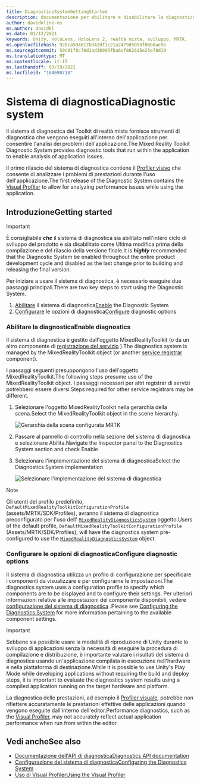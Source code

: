 ```yaml
---
title: DiagnosticsSystemGettingStarted
description: documentazione per abilitare e disabilitare la diagnostica in MRTK
author: davidkline-ms
ms.author: davidkl
ms.date: 01/12/2021
keywords: Unity, HoloLens, HoloLens 2, realtà mista, sviluppo, MRTK,
ms.openlocfilehash: 928ca594017b942df1c21a2479d5b93f06b6ae9e
ms.sourcegitcommit: 59c91f8c70d1ad30995fba6cf862615e25e78d10
ms.translationtype: MT
ms.contentlocale: it-IT
ms.lasthandoff: 03/19/2021
ms.locfileid: "104690718"
---
```

# <a name="diagnostic-system"></a><span data-ttu-id="9e110-104">Sistema di diagnostica</span><span class="sxs-lookup"><span data-stu-id="9e110-104">Diagnostic system</span></span>

<span data-ttu-id="9e110-105">Il sistema di diagnostica del Toolkit di realtà mista fornisce strumenti di diagnostica che vengono eseguiti all'interno dell'applicazione per consentire l'analisi dei problemi dell'applicazione.</span><span class="sxs-lookup"><span data-stu-id="9e110-105">The Mixed Reality Toolkit Diagnostic System provides diagnostic tools that run within the application to enable analysis of application issues.</span></span>

<span data-ttu-id="9e110-106">Il primo rilascio del sistema di diagnostica contiene il [Profiler visivo](UsingVisualProfiler.md) che consente di analizzare i problemi di prestazioni durante l'uso dell'applicazione.</span><span class="sxs-lookup"><span data-stu-id="9e110-106">The first release of the Diagnostic System contains the [Visual Profiler](UsingVisualProfiler.md) to allow for analyzing performance issues while using the application.</span></span>

## <a name="getting-started"></a><span data-ttu-id="9e110-107">Introduzione</span><span class="sxs-lookup"><span data-stu-id="9e110-107">Getting started</span></span>

> [!IMPORTANT]
> <span data-ttu-id="9e110-108">È consigliabile **_che_** il sistema di diagnostica sia abilitato nell'intero ciclo di sviluppo del prodotto e sia disabilitato come Ultima modifica prima della compilazione e del rilascio della versione finale.</span><span class="sxs-lookup"><span data-stu-id="9e110-108">It is **_highly_** recommended that the Diagnostic System be enabled throughout the entire product development cycle and disabled as the last change prior to building and releasing the final version.</span></span>

<span data-ttu-id="9e110-109">Per iniziare a usare il sistema di diagnostica, è necessario eseguire due passaggi principali.</span><span class="sxs-lookup"><span data-stu-id="9e110-109">There are two key steps to start using the Diagnostic System.</span></span>

1. <span data-ttu-id="9e110-110">[Abilitare](#enable-diagnostics) il sistema di diagnostica</span><span class="sxs-lookup"><span data-stu-id="9e110-110">[Enable](#enable-diagnostics) the Diagnostic System</span></span>
2. <span data-ttu-id="9e110-111">[Configurare](#configure-diagnostic-options) le opzioni di diagnostica</span><span class="sxs-lookup"><span data-stu-id="9e110-111">[Configure](#configure-diagnostic-options) diagnostic options</span></span>

### <a name="enable-diagnostics"></a><span data-ttu-id="9e110-112">Abilitare la diagnostica</span><span class="sxs-lookup"><span data-stu-id="9e110-112">Enable diagnostics</span></span>

<span data-ttu-id="9e110-113">Il sistema di diagnostica è gestito dall'oggetto MixedRealityToolkit (o da un altro componente di [registrazione del servizio](xref:Microsoft.MixedReality.Toolkit.IMixedRealityServiceRegistrar) ).</span><span class="sxs-lookup"><span data-stu-id="9e110-113">The diagnostics system is managed by the MixedRealityToolkit object (or another [service registrar](xref:Microsoft.MixedReality.Toolkit.IMixedRealityServiceRegistrar) component).</span></span>

<span data-ttu-id="9e110-114">I passaggi seguenti presuppongono l'uso dell'oggetto MixedRealityToolkit.</span><span class="sxs-lookup"><span data-stu-id="9e110-114">The following steps presume use of the MixedRealityToolkit object.</span></span> <span data-ttu-id="9e110-115">I passaggi necessari per altri registrar di servizi potrebbero essere diversi.</span><span class="sxs-lookup"><span data-stu-id="9e110-115">Steps required for other service registrars may be different.</span></span>

1. <span data-ttu-id="9e110-116">Selezionare l'oggetto MixedRealityToolkit nella gerarchia della scena.</span><span class="sxs-lookup"><span data-stu-id="9e110-116">Select the MixedRealityToolkit object in the scene hierarchy.</span></span>

    ![Gerarchia della scena configurata MRTK](../images/MRTK_ConfiguredHierarchy.png)

1. <span data-ttu-id="9e110-118">Passare al pannello di controllo nella sezione del sistema di diagnostica e selezionare Abilita.</span><span class="sxs-lookup"><span data-stu-id="9e110-118">Navigate the Inspector panel to the Diagnostics System section and check Enable</span></span>
1. <span data-ttu-id="9e110-119">Selezionare l'implementazione del sistema di diagnostica</span><span class="sxs-lookup"><span data-stu-id="9e110-119">Select the Diagnostics System implementation</span></span>

    ![Selezionare l'implementazione del sistema di diagnostica](../images/diagnostics/DiagnosticsSelectSystemType.png)

> [!NOTE]
> <span data-ttu-id="9e110-121">Gli utenti del profilo predefinito, `DefaultMixedRealityToolkitConfigurationProfile` (assets/MRTK/SDK/Profiles), avranno il sistema di diagnostica preconfigurato per l'uso dell' [`MixedRealityDiagnosticsSystem`](xref:Microsoft.MixedReality.Toolkit.Diagnostics.MixedRealityDiagnosticsSystem) oggetto.</span><span class="sxs-lookup"><span data-stu-id="9e110-121">Users of the default profile, `DefaultMixedRealityToolkitConfigurationProfile` (Assets/MRTK/SDK/Profiles), will have the diagnostics system pre-configured to use the [`MixedRealityDiagnosticsSystem`](xref:Microsoft.MixedReality.Toolkit.Diagnostics.MixedRealityDiagnosticsSystem) object.</span></span>

### <a name="configure-diagnostic-options"></a><span data-ttu-id="9e110-122">Configurare le opzioni di diagnostica</span><span class="sxs-lookup"><span data-stu-id="9e110-122">Configure diagnostic options</span></span>

<span data-ttu-id="9e110-123">Il sistema di diagnostica utilizza un profilo di configurazione per specificare i componenti da visualizzare e per configurarne le impostazioni.</span><span class="sxs-lookup"><span data-stu-id="9e110-123">The diagnostics system uses a configuration profile to specify which components are to be displayed and to configure their settings.</span></span> <span data-ttu-id="9e110-124">Per ulteriori informazioni relative alle impostazioni del componente disponibili, vedere [configurazione del sistema di diagnostica](ConfiguringDiagnostics.md) .</span><span class="sxs-lookup"><span data-stu-id="9e110-124">Please see [Configuring the Diagnostics System](ConfiguringDiagnostics.md) for more information pertaining to the available component settings.</span></span>

> [!IMPORTANT]
> <span data-ttu-id="9e110-125">Sebbene sia possibile usare la modalità di riproduzione di Unity durante lo sviluppo di applicazioni senza la necessità di eseguire la procedura di compilazione e distribuzione, è importante valutare i risultati del sistema di diagnostica usando un'applicazione compilata in esecuzione nell'hardware e nella piattaforma di destinazione.</span><span class="sxs-lookup"><span data-stu-id="9e110-125">While it is possible to use Unity's Play Mode while developing applications without requiring the build and deploy steps, it is important to evaluate the diagnostics system results using a compiled application running on the target hardware and platform.</span></span>
>
> <span data-ttu-id="9e110-126">La diagnostica delle prestazioni, ad esempio il [Profiler visuale](UsingVisualProfiler.md), potrebbe non riflettere accuratamente le prestazioni effettive delle applicazioni quando vengono eseguite dall'interno dell'editor.</span><span class="sxs-lookup"><span data-stu-id="9e110-126">Performance diagnostics, such as the [Visual Profiler](UsingVisualProfiler.md), may not accurately reflect actual application performance when run from within the editor.</span></span>

## <a name="see-also"></a><span data-ttu-id="9e110-127">Vedi anche</span><span class="sxs-lookup"><span data-stu-id="9e110-127">See also</span></span>

- [<span data-ttu-id="9e110-128">Documentazione dell'API di diagnostica</span><span class="sxs-lookup"><span data-stu-id="9e110-128">Diagnostics API documentation</span></span>](xref:Microsoft.MixedReality.Toolkit.Diagnostics)
- [<span data-ttu-id="9e110-129">Configurazione del sistema di diagnostica</span><span class="sxs-lookup"><span data-stu-id="9e110-129">Configuring the Diagnostics System</span></span>](ConfiguringDiagnostics.md)
- [<span data-ttu-id="9e110-130">Uso di Visual Profiler</span><span class="sxs-lookup"><span data-stu-id="9e110-130">Using the Visual Profiler</span></span>](UsingVisualProfiler.md)
